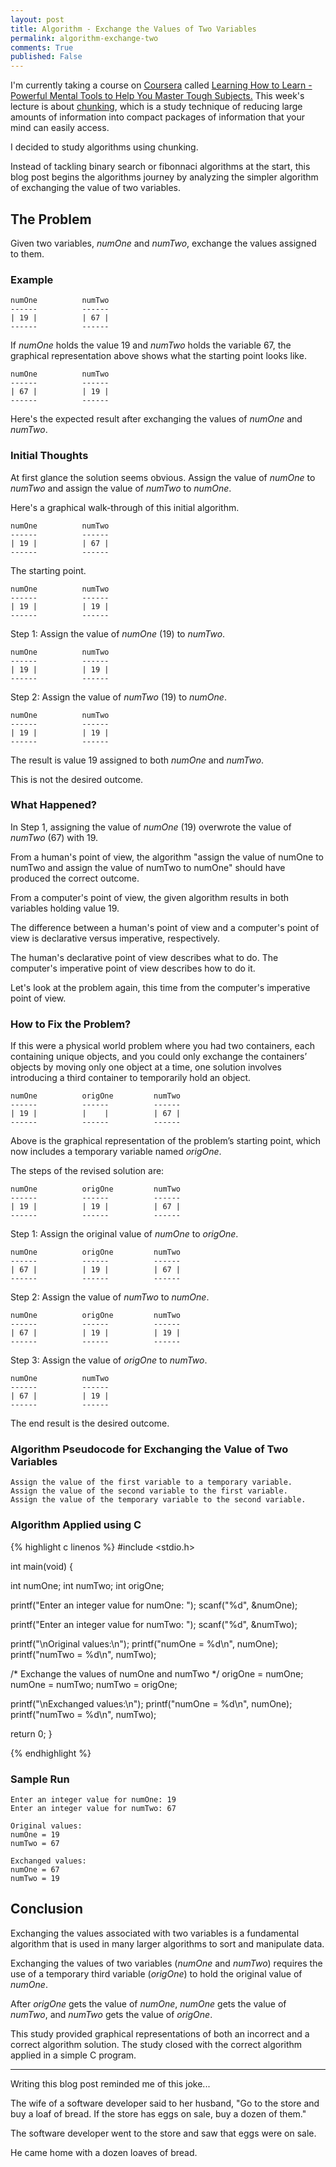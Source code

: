 ```yaml
---
layout: post
title: Algorithm - Exchange the Values of Two Variables
permalink: algorithm-exchange-two
comments: True
published: False
---
```


I'm currently taking a course on [Coursera](http://www.coursera.org) called [Learning How to Learn - Powerful Mental Tools to Help You Master Tough Subjects.](https://www.coursera.org/course/learning) This week's lecture is about [chunking](http://en.wikipedia.org/wiki/Chunking_%28psychology%29), which is a study technique of reducing large amounts of information into compact packages of information that your mind can easily access. 

I decided to study algorithms using chunking.

Instead of tackling binary search or fibonnaci algorithms at the start, this blog post begins the algorithms journey by analyzing the simpler algorithm of exchanging the value of two variables.

## The Problem

Given two variables, *numOne* and *numTwo*, exchange the values assigned to them.

### Example

    numOne          numTwo
    ------          ------
    | 19 |          | 67 |
    ------          ------

If *numOne* holds the value 19 and *numTwo* holds the variable 67, the graphical representation above shows what the starting point looks like.

    numOne          numTwo
    ------          ------
    | 67 |          | 19 |
    ------          ------

Here's the expected result after exchanging the values of *numOne* and *numTwo*.

### Initial Thoughts

At first glance the solution seems obvious. Assign the value of *numOne* to *numTwo* and assign the value of *numTwo* to *numOne*.

Here's a graphical walk-through of this initial algorithm.

    numOne          numTwo
    ------          ------
    | 19 |          | 67 |
    ------          ------

The starting point.

    numOne          numTwo 
    ------          ------
    | 19 |          | 19 |
    ------          ------

Step 1: Assign the value of *numOne* (19) to *numTwo*.

    numOne          numTwo
    ------          ------
    | 19 |          | 19 |
    ------          ------

Step 2: Assign the value of *numTwo* (19) to *numOne*.

    numOne          numTwo
    ------          ------
    | 19 |          | 19 |
    ------          ------

The result is value 19 assigned to both *numOne* and *numTwo*.

This is not the desired outcome.

### What Happened?

In Step 1, assigning the value of *numOne* (19) overwrote the value of *numTwo* (67) with 19.

From a human's point of view, the algorithm "assign the value of numOne to numTwo and assign the value of numTwo to numOne" should have produced the correct outcome.

From a computer's point of view, the given algorithm results in both variables holding value 19.

The difference between a human's point of view and a computer's point of view is declarative versus imperative, respectively.

The human's declarative point of view describes what to do. The computer's imperative point of view describes how to do it. 

Let's look at the problem again, this time from the computer's imperative point of view.

### How to Fix the Problem?

If this were a physical world problem where you had two containers, each containing unique objects, and you could only exchange the containers’ objects by moving only one object at a time, one solution involves introducing a third container to temporarily hold an object.

    numOne          origOne         numTwo
    ------          ------          ------
    | 19 |          |    |          | 67 |
    ------          ------          ------

Above is the graphical representation of the problem’s starting point, which now includes a temporary variable named *origOne*.

The steps of the revised solution are:

    numOne          origOne         numTwo
    ------          ------          ------
    | 19 |          | 19 |          | 67 |
    ------          ------          ------

Step 1: Assign the original value of *numOne* to *origOne*.

    numOne          origOne         numTwo
    ------          ------          ------
    | 67 |          | 19 |          | 67 |
    ------          ------          ------

Step 2: Assign the value of *numTwo* to *numOne*.

    numOne          origOne         numTwo
    ------          ------          ------
    | 67 |          | 19 |          | 19 |
    ------          ------          ------

Step 3: Assign the value of *origOne* to *numTwo*.

    numOne          numTwo
    ------          ------
    | 67 |          | 19 |
    ------          ------

The end result is the desired outcome.

### Algorithm Pseudocode for Exchanging the Value of Two Variables

    Assign the value of the first variable to a temporary variable.
    Assign the value of the second variable to the first variable.
    Assign the value of the temporary variable to the second variable.

### Algorithm Applied using C

{% highlight c linenos %}
#include <stdio.h>

int main(void) {

   int numOne;
   int numTwo;
   int origOne;

   printf("Enter an integer value for numOne: ");
   scanf("%d", &numOne);

   printf("Enter an integer value for numTwo: ");
   scanf("%d", &numTwo);

   printf("\nOriginal values:\n");
   printf("numOne = %d\n", numOne);
   printf("numTwo = %d\n", numTwo);

   /* Exchange the values of numOne and numTwo */
   origOne = numOne;
   numOne = numTwo;
   numTwo = origOne;

   printf("\nExchanged values:\n");
   printf("numOne = %d\n", numOne);
   printf("numTwo = %d\n", numTwo);

   return 0;
}

{% endhighlight %}

### Sample Run

    Enter an integer value for numOne: 19
    Enter an integer value for numTwo: 67
         
    Original values:
    numOne = 19
    numTwo = 67
         
    Exchanged values:
    numOne = 67
    numTwo = 19

## Conclusion

Exchanging the values associated with two variables is a fundamental algorithm that is used in many larger algorithms to sort and manipulate data.

Exchanging the values of two variables (*numOne* and *numTwo*) requires the use of a temporary third variable (*origOne*) to hold the original value of *numOne*.

After *origOne* gets the value of *numOne*, *numOne* gets the value of *numTwo*, and *numTwo* gets the value of *origOne*.

This study provided graphical representations of both an incorrect and a correct algorithm solution. The study closed with the correct algorithm applied in a simple C program.

-----

Writing this blog post reminded me of this joke...

The wife of a software developer said to her husband, "Go to the store and buy a loaf of bread. If the store has eggs on sale, buy a dozen of them." 

The software developer went to the store and saw that eggs were on sale.

He came home with a dozen loaves of bread.
